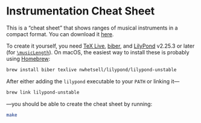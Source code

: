 # Instrumentation Cheat Sheet

This is a “cheat sheet” that shows ranges of musical instruments in a compact format.
You can download it [here](https://github.com/nwhetsell/instrumentation-cheat-sheet/releases/download/v7/instrumentation-cheat-sheet.pdf).

To create it yourself, you need [TeX Live](https://tug.org/texlive/), [biber](https://sourceforge.net/projects/biblatex-biber/), and [LilyPond](https://lilypond.org) v2.25.3 or later (for [`\musicLength`](https://gitlab.com/lilypond/lilypond/-/commit/8c34733e3173649f7e66cbb07ce03225ca33c0e1)).
On macOS, the easiest way to install these is probably using [Homebrew](https://brew.sh):

```sh
brew install biber texlive nwhetsell/lilypond/lilypond-unstable
```

After either adding the `lilypond` executable to your `PATH` or linking it—

```sh
brew link lilypond-unstable
```

—you should be able to create the cheat sheet by running:

```sh
make
```
